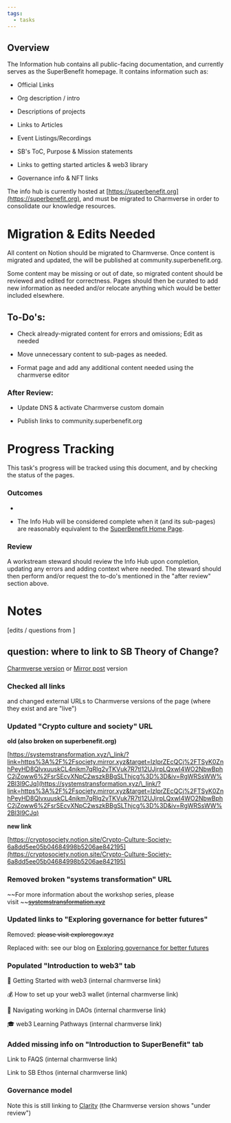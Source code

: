 ```yaml
---
tags:
  - tasks
---
```


## Overview

The Information hub contains all public-facing documentation, and currently serves as the SuperBenefit homepage. It contains information such as:

- Official Links

- Org description / intro

- Descriptions of projects

- Links to Articles

- Event Listings/Recordings

- SB's ToC, Purpose & Mission statements

- Links to getting started articles & web3 library

- Governance info & NFT links

The info hub is currently hosted at [https://superbenefit.org](https://superbenefit.org), and must be migrated to Charmverse in order to consolidate our knowledge resources. 

# Migration & Edits Needed

All content on Notion should be migrated to Charmverse. Once content is migrated and updated, the  will be published at community.superbenefit.org.

Some content may be missing or out of date, so migrated content should be reviewed and edited for correctness. Pages should then be curated to add new information as needed and/or relocate anything which would be better included elsewhere.

## To-Do's:

- Check already-migrated content for errors and omissions; Edit as needed

- Move unnecessary content to sub-pages as needed.

- Format page and add any additional content needed using the charmverse editor

### After Review:

- Update DNS & activate Charmverse custom domain

- Publish links to community.superbenefit.org

# Progress Tracking

This task's progress will be tracked using this document, and by checking the status of the  pages.

### Outcomes

-  

  - The Info Hub will be considered complete when it (and its sub-pages) are reasonably equivalent to the [SuperBenefit Home Page](https://superbenefit.org/).

### Review

A workstream steward should review the Info Hub upon completion, updating any errors and adding context where needed. The steward should then perform and/or request the to-do's mentioned in the "after review" section above.

# Notes

\[edits / questions from \]

## question: where to link to SB Theory of Change?

[Charmverse version](https://app.charmverse.io/superbenefit/superbenefit-s-theory-of-change-10017185568414066) or [Mirror post](https://superbenefit.mirror.xyz/8Icbwygio4EJfEvh8we9Xz4IcZxzWfjyzmlMGXlxxjc) version

### Checked all links

and changed external URLs to Charmverse versions of the page (where they exist and are "live")

### Updated "Crypto culture and society" URL

**old (also broken on superbenefit.org)**

[https://systemstransformation.xyz/\_link/?link=https%3A%2F%2Fsociety.mirror.xyz&target=IzIprZEcQCj%2FTSyK0ZnhPeyHD8QIvxuuskCL4njkm7qRlg2vTKVuk7R7tl12UJjrpLQxwI4WO2NbwBphC2jZoww6%2FsrSEcvXNpC2wszkBBgSLThjcg%3D%3D&iv=RgWRSsWW%2Bl3l9CJq](https://systemstransformation.xyz/\_link/?link=https%3A%2F%2Fsociety.mirror.xyz&target=IzIprZEcQCj%2FTSyK0ZnhPeyHD8QIvxuuskCL4njkm7qRlg2vTKVuk7R7tl12UJjrpLQxwI4WO2NbwBphC2jZoww6%2FsrSEcvXNpC2wszkBBgSLThjcg%3D%3D&iv=RgWRSsWW%2Bl3l9CJq) 

**new link**

[https://cryptosociety.notion.site/Crypto-Culture-Society-6a8dd5ee05b04684998b5206ae842195](https://cryptosociety.notion.site/Crypto-Culture-Society-6a8dd5ee05b04684998b5206ae842195) 

### Removed broken "systems transformation" URL

~~For more information about the workshop series, please visit ~~[~~systemstransformation.xyz~~](https://systemstransformation.xyz/)

### Updated links to "Exploring governance for better futures"

Removed: ~~please visit exploregov.xyz~~

Replaced with: see our blog on [Exploring governance for better futures](https://superbenefit.mirror.xyz/Bcsl19CZ67amLJY_bee5dUy0DEboZykuMQqw58wGlGI)

### Populated "Introduction to web3" tab

🚀 Getting Started with web3 (internal charmverse link)

💰 How to set up your web3 wallet (internal charmverse link)

🧭 Navigating working in DAOs (internal charmverse link)

🎓 web3 Learning Pathways (internal charmverse link)

### Added missing info on "Introduction to SuperBenefit" tab

Link to FAQS (internal charmverse link)

Link to SB Ethos (internal charmverse link)

### Governance model

Note this is still linking to [Clarity](https://app.clarity.so/superbenefit/tags/e76ce5c4-ffbd-4206-97d9-f2de91e761ed) (the Charmverse version shows "under review")